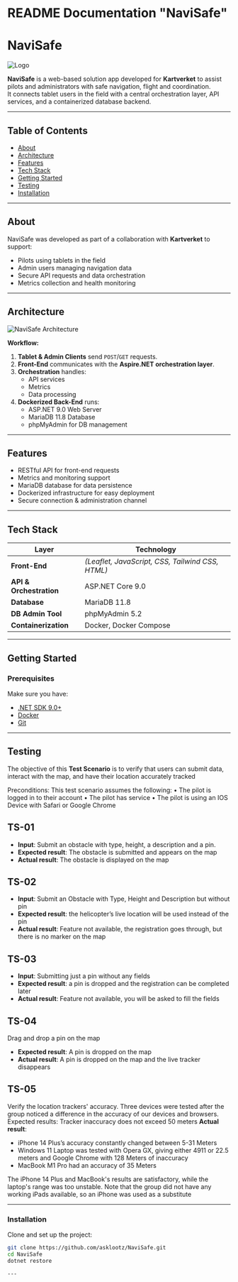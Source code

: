 # README Documentation "NaviSafe"

# NaviSafe

![Logo](Documents/NaviSafe_Icon.png)

**NaviSafe** is a web-based solution app developed for **Kartverket** to assist pilots and administrators with safe navigation, flight and coordination.  
It connects tablet users in the field with a central orchestration layer, API services, and a containerized database backend.

---

## Table of Contents
- [About](#-about)
- [Architecture](#-architecture)
- [Features](#-features)
- [Tech Stack](#-tech-stack)
- [Getting Started](#-getting-started)
- [Testing](#-testing)
- [Installation](#-installation)

---

## About
NaviSafe was developed as part of a collaboration with **Kartverket** to support:
- Pilots using tablets in the field
- Admin users managing navigation data
- Secure API requests and data orchestration
- Metrics collection and health monitoring

---

## Architecture
![NaviSafe Architecture](Documents/NaviSafesysdiagram.png)

**Workflow:**
1. **Tablet & Admin Clients** send `POST`/`GET` requests.
2. **Front-End** communicates with the **Aspire.NET orchestration layer**.
3. **Orchestration** handles:
   - API services
   - Metrics
   - Data processing
4. **Dockerized Back-End** runs:
   - ASP.NET 9.0 Web Server
   - MariaDB 11.8 Database
   - phpMyAdmin for DB management

---

## Features
- RESTful API for front-end requests
- Metrics and monitoring support
- MariaDB database for data persistence
- Dockerized infrastructure for easy deployment
- Secure connection & administration channel

---

## Tech Stack
| Layer | Technology |
|------|-------------|
| **Front-End** | *(Leaflet, JavaScript, CSS, Tailwind CSS, HTML)* |
| **API & Orchestration** | ASP.NET Core 9.0 |
| **Database** | MariaDB 11.8 |
| **DB Admin Tool** | phpMyAdmin 5.2 |
| **Containerization** | Docker, Docker Compose |

---

## Getting Started

### Prerequisites
Make sure you have:
- [.NET SDK 9.0+](https://dotnet.microsoft.com/)
- [Docker](https://www.docker.com/)
- [Git](https://git-scm.com/)

---

## Testing
The objective of this **Test Scenario** is to verify that users can submit data, interact with the map, and have their location accurately tracked

Preconditions:
This test scenario assumes the following:
•   The pilot is logged in to their account
•   The pilot has service
•   The pilot is using an IOS Device with Safari or Google Chrome

## TS-01
- **Input**: Submit an obstacle with type, height, a description and a pin.
- **Expected result**: The obstacle is submitted and appears on the map
- **Actual result**: The obstacle is displayed on the map

## TS-02
- **Input**: Submit an Obstacle with Type, Height and Description but without pin
- **Expected result**: the helicopter’s live location will be used instead of the pin
- **Actual result**: Feature not available, the registration goes through, but there is no marker on the map

## TS-03
- **Input**: Submitting just a pin without any fields
- **Expected result**: a pin is dropped and the registration can be completed later
- **Actual result**: Feature not available, you will be asked to fill the fields

## TS-04
Drag and drop a pin on the map
- **Expected result**: A pin is dropped on the map
- **Actual result**: A pin is dropped on the map and the live tracker disappears

## TS-05
Verify the location trackers' accuracy. Three devices were tested after the group noticed a difference in the accuracy of our devices and browsers. 
Expected results: Tracker inaccuracy does not exceed 50 meters
**Actual result**: 
- iPhone 14 Plus’s accuracy constantly changed between 5-31 Meters
- Windows 11 Laptop was tested with Opera GX, giving either 4911 or 22.5 meters and Google Chrome with 128 Meters of inaccuracy
- MacBook M1 Pro had an accuracy of 35 Meters

The iPhone 14 Plus and MacBook's results are satisfactory, while the laptop's range was too unstable.
Note that the group did not have any working iPads available, so an iPhone was used as a substitute 

---

### Installation
Clone and set up the project:

```bash
git clone https://github.com/asklootz/NaviSafe.git
cd NaviSafe
dotnet restore

---